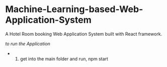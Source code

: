 # Machine-Learning-based-Web-Application-System

A Hotel Room booking Web Application System built with React framework.

*to run the Application*
- 1. get into the main folder and run, npm start
